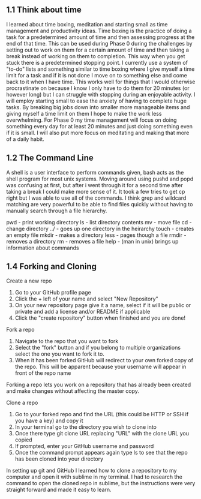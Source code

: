 ## 1.1 Think about time

I learned about time boxing, meditation and starting small as time management and productivity ideas.  Time boxing is the practice of doing a task for a predetermined amount of time and then assessing progress at the end of that time. This can be used during Phase 0 during the challenges by setting out to work on them for a certain amount of time and then taking a break instead of working on them to completion. This way when you get stuck there is a predetermined stopping point. I currently use a system of "to-do" lists and something similar to time boxing where I give myself a time limit for a task and if it is not done I move on to something else and come back to it when I have time. This works well for things that I would otherwise procrastinate on because I know I only have to do them for 20 minutes (or however long) but I can struggle with stopping during an enjoyable activity. I will employ starting small to ease the anxiety of having to complete huge tasks. By breaking big jobs down into smaller more manageable items and giving myself a time limit on them I hope to make the work less overwhelming. For Phase 0 my time management will focus on doing something every day for at least 20 minutes and just doing something even if it is small. I will also put more focus on meditating and making that more of a daily habit. 

## 1.2 The Command Line

A shell is a user interface to perform commands given, bash acts as the shell program for most unix systems. Moving around using pushd and popd was confusing at first, but after i went through it for a second time after taking a break I could make more sense of it. It took a few tries to get cp right but I was able to use all of the commands. I think grep and wildcard matching are very powerful to be able to find files quickly without having to manually search through a file hierarchy.

pwd - print working directory
ls - list directory contents
mv - move file
cd - change directory
../ - goes up one directory in the heirarchy
touch - creates an empty file
mkdir - makes a directory
less - pages though a file
rmdir - removes a directory
rm - removes a file
help - (man in unix) brings up information about commands

## 1.4 Forking and Cloning

Create a new repo 
1. Go to your GitHub profile page
2. Click the + left of your name and select "New Repository"
3. On your new repository page give it a name, select if it will be public or private and add a license and/or README if applicable 
4. Click the "create repository" button when finished and you are done!

Fork a repo
1. Navigate to the repo that you want to fork
2. Select the "fork" button and if you belong to multiple organizations select the one you want to fork it to. 
3. When it has been forked GitHub will redirect to your own forked copy of the repo. This will be apparent because your username will appear in front of the repo name

Forking a repo lets you work on a repository that has already been created and make changes without affecting the master copy. 

Clone a repo
1. Go to your forked repo and find the URL (this could be HTTP or SSH if you have a key) and copy it
2. In your terminal go to the directory you wish to clone into
3. Once there type git clone URL replacing "URL" with the clone URL you copied
4. If prompted, enter your GitHub username and password
5. Once the command prompt appears again type ls to see that the repo has been cloned into your directory

In setting up git and GitHub I learned how to clone a repository to my computer and open it with sublime in my terminal. I had to research the command to open the cloned repo in sublime, but the instructions were very straight forward and made it easy to learn. 